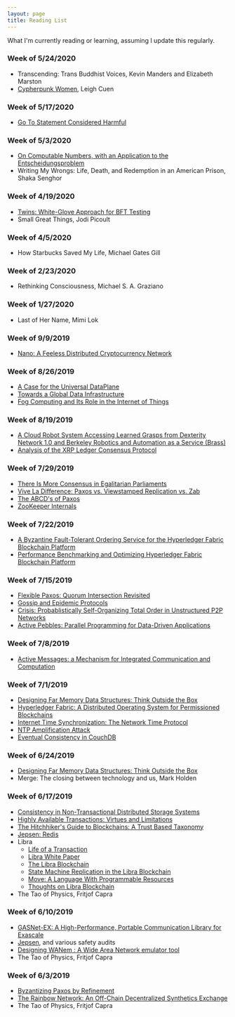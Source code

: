 ```yaml
---
layout: page
title: Reading List
---
```


<p class="message">
    What I'm currently reading or learning, assuming I update this regularly.
</p>

### Week of 5/24/2020

* Transcending: Trans Buddhist Voices, Kevin Manders and Elizabeth Marston
* [Cypherpunk Women](https://citapress.org/#books/cypherpunk-women), Leigh Cuen

### Week of 5/17/2020

* [Go To Statement Considered Harmful](http://www.u.arizona.edu/~rubinson/copyright_violations/Go_To_Considered_Harmful.html)

### Week of 5/3/2020

* [On Computable Numbers, with an Application to the Entscheidungsproblem](https://www.cs.virginia.edu/~robins/Turing_Paper_1936.pdf)
* Writing My Wrongs: Life, Death, and Redemption in an American Prison, Shaka Senghor

### Week of 4/19/2020

* [Twins: White-Glove Approach for BFT Testing](https://arxiv.org/pdf/2004.10617.pdf)
* Small Great Things, Jodi Picoult

### Week of 4/5/2020

* How Starbucks Saved My Life, Michael Gates Gill

### Week of 2/23/2020

* Rethinking Consciousness, Michael S. A. Graziano

### Week of 1/27/2020

* Last of Her Name, Mimi Lok

### Week of 9/9/2019

* [Nano: A Feeless Distributed Cryptocurrency Network](https://nano.org/en/whitepaper)

### Week of 8/26/2019

* [A Case for the Universal DataPlane](https://ptolemy.berkeley.edu/projects/terraswarm/pubs/116/kubitowicz_udplane_edge.pdf)
* [Towards a Global Data Infrastructure](https://ptolemy.berkeley.edu/projects/chess/pubs/1172/MorEtAl_GlobalData_1_.pdf)
* [Fog Computing and Its Role in the Internet of Things](https://conferences.sigcomm.org/sigcomm/2012/paper/mcc/p13.pdf)

### Week of 8/19/2019

* [A Cloud Robot System Accessing Learned Grasps from Dexterity Network 1.0 and Berkeley Robotics and Automation as a Service (Brass)](https://goldberg.berkeley.edu/pubs/Nan-Cloud-Robotics-ICRA-2017-submitted.pdf)
* [Analysis of the XRP Ledger Consensus Protocol](https://arxiv.org/pdf/1802.07242.pdf)

### Week of 7/29/2019

* [There Is More Consensus in Egalitarian Parliaments](https://www.cs.cmu.edu/~dga/papers/epaxos-sosp2013.pdf)
* [Vive La Difference: Paxos vs. Viewstamped Replication vs. Zab](https://www.cs.cornell.edu/fbs/publications/viveLaDifference.pdf)
* [The ABCD's of Paxos](http://citeseerx.ist.psu.edu/viewdoc/download?doi=10.1.1.595.4829&rep=rep1&type=pdf)
* [ZooKeeper Internals](https://zookeeper.apache.org/doc/r3.4.13/zookeeperInternals.html)

### Week of 7/22/2019

* [A Byzantine Fault-Tolerant Ordering Service for the Hyperledger Fabric Blockchain Platform](http://www.di.fc.ul.pt/~bessani/publications/dsn18-hlfsmart.pdf)
* [Performance Benchmarking and Optimizing Hyperledger Fabric Blockchain Platform](https://arxiv.org/pdf/1805.11390.pdf)

### Week of 7/15/2019

* [Flexible Paxos: Quorum Intersection Revisited](https://arxiv.org/pdf/1608.06696v1.pdf)
* [Gossip and Epidemic Protocols](http://disi.unitn.it/~montreso/ds/papers/montresor17.pdf)
* [Crisis: Probablistically Self-Organizing Total Order in Unstructured P2P Networks](https://eprint.iacr.org/2019/816.pdf)
* [Active Pebbles: Parallel Programming for Data-Driven Applications](https://spcl.inf.ethz.ch/Publications/.pdf/active_pebbles.pdf)

### Week of 7/8/2019

* [Active Messages: a Mechanism for Integrated Communication and Computation](http://people.cs.uchicago.edu/~ftchong/290N-W12/isca92.pdf)

### Week of 7/1/2019

* [Designing Far Memory Data Structures: Think Outside the Box](https://www.microsoft.com/en-us/research/uploads/prod/2019/05/hotos19-final67.pdf)
* [Hyperledger Fabric: A Distributed Operating System for Permissioned Blockchains](https://arxiv.org/pdf/1801.10228.pdf)
* [Internet Time Synchronization: The Network Time Protocol](https://pdfs.semanticscholar.org/6bee/f89c6d38aaa26f1ddabfb0ad54d621094d6f.pdf)
* [NTP Amplification Attack](https://www.cloudflare.com/learning/ddos/ntp-amplification-ddos-attack/)
* [Eventual Consistency in CouchDB](http://guide.couchdb.org/draft/consistency.html#consistency)


### Week of 6/24/2019

* [Designing Far Memory Data Structures: Think Outside the Box](https://www.microsoft.com/en-us/research/uploads/prod/2019/05/hotos19-final67.pdf)
* Merge: The closing between technology and us, Mark Holden

### Week of 6/17/2019

* [Consistency in Non-Transactional Distributed Storage Systems](https://arxiv.org/pdf/1512.00168.pdf)
* [Highly Available Transactions: Virtues and Limitations](http://www.vldb.org/pvldb/vol7/p181-bailis.pdf)
* [The Hitchhiker's Guide to Blockchains: A Trust Based Taxonomy](https://wandisco.com/assets/whitepapers/the-hitchhikers-guide-to-blockchains.pdf)
* [Jepsen: Redis](https://aphyr.com/posts/283-jepsen-redis)
* Libra
    * [Life of a Transaction](https://developers.libra.org/docs/life-of-a-transaction)
    * [Libra White Paper](https://libra.org/en-US/white-paper/)
    * [The Libra Blockchain](https://developers.libra.org/docs/assets/papers/the-libra-blockchain.pdf)
    * [State Machine Replication in the Libra Blockchain](https://developers.libra.org/docs/assets/papers/libra-consensus-state-machine-replication-in-the-libra-blockchain.pdf)
    * [Move: A Language With Programmable Resources](https://developers.libra.org/docs/assets/papers/libra-move-a-language-with-programmable-resources.pdf)
    * [Thoughts on Libra Blockchain](https://medium.com/@lopp/thoughts-on-libra-blockchain-49b8f6c26372)
* The Tao of Physics, Fritjof Capra

### Week of 6/10/2019

* [GASNet-EX: A High-Performance, Portable Communication Library for Exascale](https://gasnet.lbl.gov/pubs/gasnet-ex-lcpc18-6da6911-tech.pdf)
* [Jepsen](https://github.com/jepsen-io/jepsen), and various safety audits
* [Designing WANem : A Wide Area Network emulator tool](https://ieeexplore.ieee.org/abstract/document/5716495)
* The Tao of Physics, Fritjof Capra

### Week of 6/3/2019

* [Byzantizing Paxos by Refinement](https://lamport.azurewebsites.net/tla/byzsimple.pdf)
* [The Rainbow Network: An Off-Chain Decentralized Synthetics Exchange](https://rainbownet.work/RainbowNetwork.pdf)
* The Tao of Physics, Fritjof Capra
